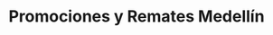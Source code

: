 ---
title: "Promociones y Remates Medellín"
url: /pereira/promociones-y-remates-medellin/
shop: tienda de variedades
---